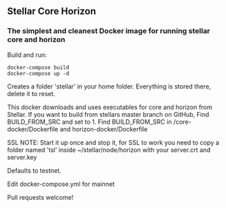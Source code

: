 ## Stellar Core Horizon  

### The simplest and cleanest Docker image for running stellar core and horizon

Build and run:
```
docker-compose build
docker-compose up -d
```

Creates a folder 'stellar' in your home folder.  Everything is stored there, delete it to reset.

This docker downloads and uses executables for core and horizon from Stellar.
If you want to build from stellars master branch on GitHub, Find BUILD_FROM_SRC and set to 1.
Find BUILD_FROM_SRC in /core-docker/Dockerfile and horizon-docker/Dockerfile

SSL NOTE:
Start it up once and stop it, for SSL to work you need to copy a folder named 'tsl' inside ~/stellar/node/horizon with your server.crt and server.key

Defaults to testnet.

Edit docker-compose.yml for mainnet

Pull requests welcome!
